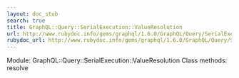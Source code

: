 ```yaml
---
layout: doc_stub
search: true
title: GraphQL::Query::SerialExecution::ValueResolution
url: http://www.rubydoc.info/gems/graphql/1.6.0/GraphQL/Query/SerialExecution/ValueResolution
rubydoc_url: http://www.rubydoc.info/gems/graphql/1.6.0/GraphQL/Query/SerialExecution/ValueResolution
---
```


Module: GraphQL::Query::SerialExecution::ValueResolution
Class methods:
resolve

